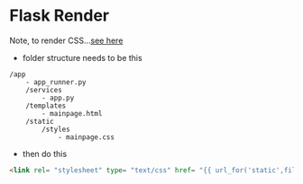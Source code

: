 # Flask Render
Note, to render CSS...[see here](https://stackoverflow.com/questions/22259847/application-not-picking-up-css-file-flask-python)

- folder structure needs to be this

```
/app
    - app_runner.py
    /services
        - app.py
    /templates
        - mainpage.html
    /static
        /styles
            - mainpage.css
```

- then do this

```html
<link rel= "stylesheet" type= "text/css" href= "{{ url_for('static',filename='styles/index.css') }}">
```
